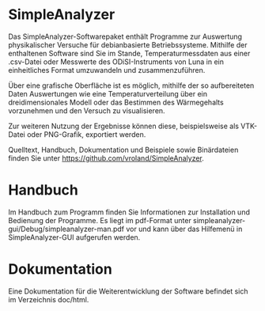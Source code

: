 SimpleAnalyzer
==============

Das SimpleAnalyzer-Softwarepaket enthält Programme zur Auswertung physikalischer Versuche für debianbasierte Betriebssysteme. 
Mithilfe der enthaltenen Software sind Sie im Stande, Temperaturmessdaten aus einer .csv-Datei oder Messwerte des ODiSI-Instruments von Luna in ein einheitliches Format umzuwandeln und zusammenzuführen.

Über eine grafische Oberfläche ist es möglich, mithilfe der so aufbereiteten Daten Auswertungen wie eine Temperaturverteilung über ein dreidimensionales Modell oder das Bestimmen des Wärmegehalts vorzunehmen und den Versuch zu visualisieren.

Zur weiteren Nutzung der Ergebnisse können diese, beispielsweise als VTK-Datei oder PNG-Grafik, exportiert werden.

Quelltext, Handbuch, Dokumentation und Beispiele sowie Binärdateien finden 
Sie unter https://github.com/vroland/SimpleAnalyzer.

Handbuch
========

Im Handbuch zum Programm finden Sie Informationen zur Installation und Bedienung
der Programme. Es liegt im pdf-Format unter simpleanalyzer-gui/Debug/simpleanalyzer-man.pdf
vor und kann über das Hilfemenü in SimpleAnalyzer-GUI aufgerufen werden.

Dokumentation
=============

Eine Dokumentation für die Weiterentwicklung der Software befindet sich im Verzeichnis
doc/html.
